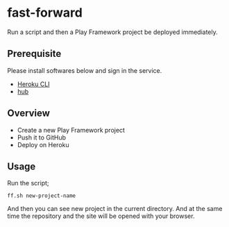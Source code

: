 # fast-forward
Run a script and then a Play Framework project be deployed immediately.

## Prerequisite

Please install softwares below and sign in the service.

- [Heroku CLI](https://devcenter.heroku.com/articles/heroku-cli)
- [hub](https://hub.github.com/)

## Overview

- Create a new Play Framework project
- Push it to GitHub
- Deploy on Heroku

## Usage

Run the script;

```
ff.sh new-project-name
```

And then you can see new project in the current directory.
And at the same time the repository and the site will be opened with your browser.
